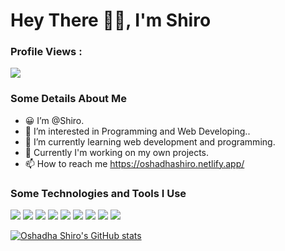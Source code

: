 # Hey There 👋👋, I'm Shiro


### Profile Views :<br>
  <img src="https://profile-counter.glitch.me/TECHfoGEEKS/count.svg" />

### Some Details About Me
- 😀 I’m @Shiro.
- 👀 I’m interested in Programming and Web Developing..
- 🌱 I’m currently learning web development and programming.
- 💞️ Currently I'm working on my own projects.
- 📫 How to reach me https://oshadhashiro.netlify.app/

### Some Technologies and Tools I Use
<img src="https://img.shields.io/badge/javascript%20-%23323330.svg?&style=for-the-badge&logo=javascript&logoColor=%23F7DF1E"> <img src="https://img.shields.io/badge/react%20-%2320232a.svg?&style=for-the-badge&logo=react&logoColor=%2361DAFB"> <img src="https://img.shields.io/badge/Node.js-43853D?style=for-the-badge&logo=node.js&logoColor=white"> <img src="https://img.shields.io/badge/TypeScript-007ACC?style=for-the-badge&logo=typescript&logoColor=white"> <img src="https://img.shields.io/badge/html5%20-%23E34F26.svg?&style=for-the-badge&logo=html5&logoColor=white">  <img src="https://img.shields.io/badge/css3%20-%231572B6.svg?&style=for-the-badge&logo=css3&logoColor=white"> <img src="https://img.shields.io/badge/python%20-%2314354C.svg?&style=for-the-badge&logo=python&logoColor=white"> <img src="https://img.shields.io/badge/Django-092E20?style=for-the-badge&logo=django&logoColor=white"> <img src="https://img.shields.io/badge/Tailwindcss-092E20?style=for-the-badge&logo=tailwindcss&logoColor=white"> 


[![Oshadha Shiro's GitHub stats](https://github-readme-stats.vercel.app/api?username=oshadhashiro404&show_icons=true)](https://github.com/oshadhashiro404/github-readme-stats)

